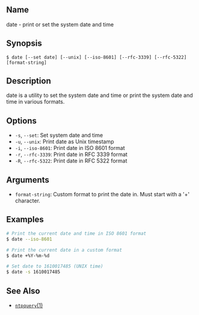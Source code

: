 ## Name

date - print or set the system date and time

## Synopsis

```**sh
$ date [--set date] [--unix] [--iso-8601] [--rfc-3339] [--rfc-5322] [format-string]
```

## Description

date is a utility to set the system date and time
or print the system date and time in various formats.

## Options

-   `-s`, `--set`: Set system date and time
-   `-u`, `--unix`: Print date as Unix timestamp
-   `-i`, `--iso-8601`: Print date in ISO 8601 format
-   `-r`, `--rfc-3339`: Print date in RFC 3339 format
-   `-R`, `--rfc-5322`: Print date in RFC 5322 format

## Arguments

-   `format-string`: Custom format to print the date in. Must start with a '+' character.

## Examples

```sh
# Print the current date and time in ISO 8601 format
$ date --iso-8601

# Print the current date in a custom format
$ date +%Y-%m-%d

# Set date to 1610017485 (UNIX time)
$ date -s 1610017485
```

## See Also

-   [`ntpquery`(1)](help://man/1/ntpquery)
